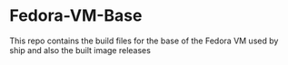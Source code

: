 # Fedora-VM-Base
This repo contains the build files for the base of the Fedora VM used by ship and also the built image releases

